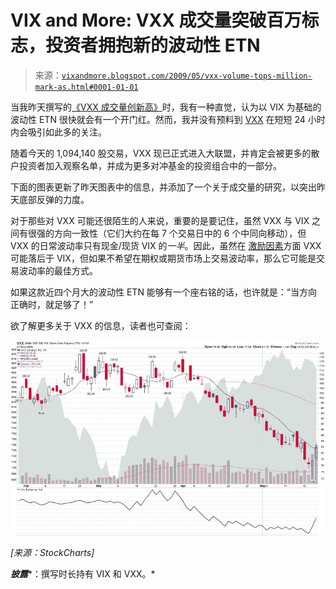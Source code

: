 <!--yml

类别：未分类

日期：2024-05-18 17:46:29

-->

# VIX and More: VXX 成交量突破百万标志，投资者拥抱新的波动性 ETN

> 来源：[`vixandmore.blogspot.com/2009/05/vxx-volume-tops-million-mark-as.html#0001-01-01`](http://vixandmore.blogspot.com/2009/05/vxx-volume-tops-million-mark-as.html#0001-01-01)

当我昨天撰写的[《VXX 成交量创新高》](http://vixandmore.blogspot.com/2009/05/record-volume-in-vxx.html)时，我有一种直觉，认为以 VIX 为基础的波动性 ETN 很快就会有一个开门红。然而，我并没有预料到 [VXX](http://vixandmore.blogspot.com/search/label/VXX) 在短短 24 小时内会吸引如此多的关注。

随着今天的 1,094,140 股交易，VXX 现已正式进入大联盟，并肯定会被更多的散户投资者加入观察名单，并成为更多对冲基金的投资组合中的一部分。

下面的图表更新了昨天图表中的信息，并添加了一个关于成交量的研究，以突出昨天底部反弹的力度。

对于那些对 VXX 可能还很陌生的人来说，重要的是要记住，虽然 VXX 与 VIX 之间有很强的方向一致性（它们大约在每 7 个交易日中的 6 个中同向移动），但 VXX 的日常波动率只有现金/现货 VIX 的*一半*。因此，虽然在 [激励因素](http://vixandmore.blogspot.com/search/label/VXX%20juice%20factor)方面 VXX 可能落后于 VIX，但如果不希望在期权或期货市场上交易波动率，那么它可能是交易波动率的最佳方式。

如果这款近四个月大的波动性 ETN 能够有一个座右铭的话，也许就是：“当方向正确时，就足够了！”

欲了解更多关于 VXX 的信息，读者也可查阅：

*![](img/4aa36fa4c575fd1e63aace8fe5f4d7e2.png)*

*[来源：StockCharts]*

***披露****：撰写时长持有 VIX 和 VXX。*
